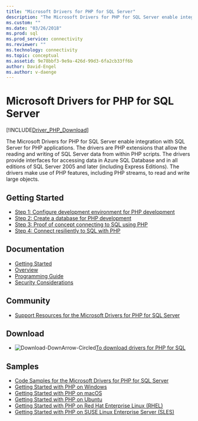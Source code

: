 ```yaml
---
title: "Microsoft Drivers for PHP for SQL Server"
description: "The Microsoft Drivers for PHP for SQL Server enable integration with SQL Server for PHP applications via PHP extensions."
ms.custom: ""
ms.date: "03/26/2018"
ms.prod: sql
ms.prod_service: connectivity
ms.reviewer: ""
ms.technology: connectivity
ms.topic: conceptual
ms.assetid: 9e78bbf3-9e9a-426d-99d3-6fa2cb33ff6b
author: David-Engel
ms.author: v-daenge
---
```

# Microsoft Drivers for PHP for SQL Server

[!INCLUDE[Driver_PHP_Download](../../includes/driver_php_download.md)]

The Microsoft Drivers for PHP for SQL Server enable integration with SQL Server for PHP applications. The drivers are PHP extensions that allow the reading and writing of SQL Server data from within PHP scripts. The drivers provide interfaces for accessing data in Azure SQL Database and in all editions of SQL Server 2005 and later (including Express Editions). The drivers make use of PHP features, including PHP streams, to read and write large objects.  
  
## Getting Started  
* [Step 1: Configure development environment for PHP development](step-1-configure-development-environment-for-php-development.md)  
* [Step 2: Create a database for PHP development](step-2-create-a-sql-database-for-php-development.md)  
* [Step 3: Proof of concept connecting to SQL using PHP](step-3-proof-of-concept-connecting-to-sql-using-php.md)  
* [Step 4: Connect resiliently to SQL with PHP](step-4-connect-resiliently-to-sql-with-php.md)  
  
## Documentation  
* [Getting Started](getting-started-with-the-php-sql-driver.md)
* [Overview](overview-of-the-php-sql-driver.md)
* [Programming Guide](programming-guide-for-php-sql-driver.md) 
* [Security Considerations](security-considerations-for-php-sql-driver.md)
  
## Community  
* [Support Resources for the Microsoft Drivers for PHP for SQL Server](support-resources-for-the-php-sql-driver.md)
  
## Download  
* ![Download-DownArrow-Circled](../../ssms/media/download-icon.png)[To download drivers for PHP for SQL](download-drivers-php-sql-server.md)
  
## Samples  
* [Code Samples for the Microsoft Drivers for PHP for SQL Server](code-samples-for-php-sql-driver.md)
* [Getting Started with PHP on Windows](https://www.microsoft.com/sql-server/developer-get-started/php/windows/)
* [Getting Started with PHP on macOS](https://www.microsoft.com/sql-server/developer-get-started/php/mac/)
* [Getting Started with PHP on Ubuntu](https://www.microsoft.com/sql-server/developer-get-started/php/ubuntu/)
* [Getting Started with PHP on Red Hat Enterprise Linux (RHEL)](https://www.microsoft.com/sql-server/developer-get-started/php/rhel/)
* [Getting Started with PHP on SUSE Linux Enterprise Server (SLES)](https://www.microsoft.com/sql-server/developer-get-started/php/sles/)
